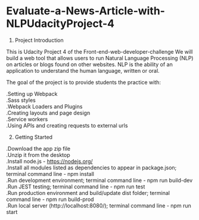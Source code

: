 # Evaluate-a-News-Article-with-NLPUdacityProject-4

1. Project Introduction

This is Udacity Project 4 of the Front-end-web-developer-challenge
We will build a web tool that allows users to run Natural Language Processing (NLP) on articles or blogs found on other websites. NLP is the ability of an application to understand the human language, written or oral.

The goal of the project is to provide students the practice with:

.Setting up Webpack<br>
.Sass styles<br>
.Webpack Loaders and Plugins<br>
.Creating layouts and page design<br>
.Service workers<br>
.Using APIs and creating requests to external urls

2. Getting Started

.Download the app zip file<br>
.Unzip it from the desktop<br>
.Install node.js - https://nodejs.org/<br>
.Install all modules listed as dependencies to appear in package.json; terminal command line - npm install<br>
.Run development environment; terminal command line - npm run build-dev<br>
.Run JEST testing; terminal command line - npm run test<br>
.Run production environment and build/update dist folder; terminal command line - npm run build-prod<br>
.Run local server (http://localhost:8080/); terminal command line - npm run start<br>
